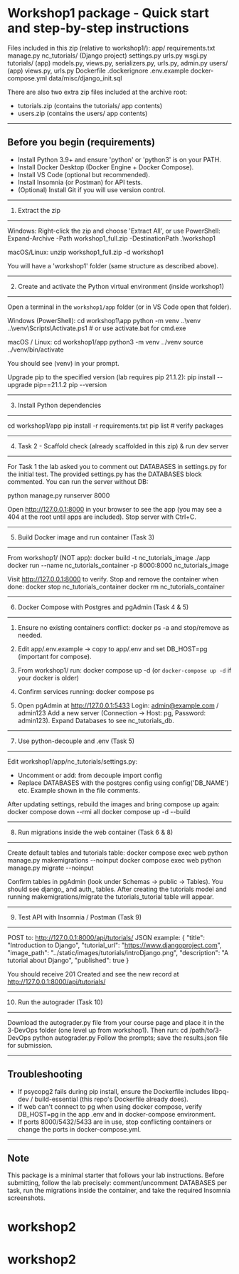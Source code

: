 Workshop1 package - Quick start and step-by-step instructions
=============================================================

Files included in this zip (relative to workshop1/):
  app/
    requirements.txt
    manage.py
    nc_tutorials/ (Django project)
      settings.py
      urls.py
      wsgi.py
    tutorials/ (app)
      models.py, views.py, serializers.py, urls.py, admin.py
    users/ (app)
      views.py, urls.py
    Dockerfile
    .dockerignore
    .env.example
  docker-compose.yml
  data/misc/django_init.sql

There are also two extra zip files included at the archive root:
  - tutorials.zip  (contains the tutorials/ app contents)
  - users.zip      (contains the users/ app contents)

------------------------------------------------------------------
Before you begin (requirements)
------------------------------------------------------------------
- Install Python 3.9+ and ensure 'python' or 'python3' is on your PATH.
- Install Docker Desktop (Docker Engine + Docker Compose).
- Install VS Code (optional but recommended).
- Install Insomnia (or Postman) for API tests.
- (Optional) Install Git if you will use version control.

------------------------------------------------------------------
1) Extract the zip
------------------------------------------------------------------
Windows: Right-click the zip and choose 'Extract All', or use PowerShell:
  Expand-Archive -Path workshop1_full.zip -DestinationPath .\workshop1

macOS/Linux:
  unzip workshop1_full.zip -d workshop1

You will have a 'workshop1' folder (same structure as described above).

------------------------------------------------------------------
2) Create and activate the Python virtual environment (inside workshop1)
------------------------------------------------------------------
Open a terminal in the `workshop1/app` folder (or in VS Code open that folder).

Windows (PowerShell):
  cd workshop1\app
  python -m venv ..\venv
  ..\venv\Scripts\Activate.ps1   # or use activate.bat for cmd.exe

macOS / Linux:
  cd workshop1/app
  python3 -m venv ../venv
  source ../venv/bin/activate

You should see (venv) in your prompt.

Upgrade pip to the specified version (lab requires pip 21.1.2):
  pip install --upgrade pip==21.1.2
  pip --version

------------------------------------------------------------------
3) Install Python dependencies
------------------------------------------------------------------
  cd workshop1/app
  pip install -r requirements.txt
  pip list   # verify packages

------------------------------------------------------------------
4) Task 2 - Scaffold check (already scaffolded in this zip) & run dev server
------------------------------------------------------------------
For Task 1 the lab asked you to comment out DATABASES in settings.py for the initial test.
The provided settings.py has the DATABASES block commented. You can run the server without DB:

  python manage.py runserver 8000

Open http://127.0.0.1:8000 in your browser to see the app (you may see a 404 at the root until apps are included).
Stop server with Ctrl+C.

------------------------------------------------------------------
5) Build Docker image and run container (Task 3)
------------------------------------------------------------------
From workshop1/ (NOT app):
  docker build -t nc_tutorials_image ./app
  docker run --name nc_tutorials_container -p 8000:8000 nc_tutorials_image

Visit http://127.0.0.1:8000 to verify. Stop and remove the container when done:
  docker stop nc_tutorials_container
  docker rm nc_tutorials_container

------------------------------------------------------------------
6) Docker Compose with Postgres and pgAdmin (Task 4 & 5)
------------------------------------------------------------------
1) Ensure no existing containers conflict: docker ps -a and stop/remove as needed.
2) Edit app/.env.example -> copy to app/.env and set DB_HOST=pg (important for compose).
3) From workshop1/ run:
     docker compose up -d
   (or `docker-compose up -d` if your docker is older)

4) Confirm services running:
     docker compose ps

5) Open pgAdmin at http://127.0.0.1:5433
   Login: admin@example.com / admin123
   Add a new server (Connection -> Host: pg, Password: admin123). Expand Databases to see nc_tutorials_db.

------------------------------------------------------------------
7) Use python-decouple and .env (Task 5)
------------------------------------------------------------------
Edit workshop1/app/nc_tutorials/settings.py:
  - Uncomment or add: from decouple import config
  - Replace DATABASES with the postgres config using config('DB_NAME') etc.
Example shown in the file comments.

After updating settings, rebuild the images and bring compose up again:
  docker compose down --rmi all
  docker compose up -d --build

------------------------------------------------------------------
8) Run migrations inside the web container (Task 6 & 8)
------------------------------------------------------------------
Create default tables and tutorials table:
  docker compose exec web python manage.py makemigrations --noinput
  docker compose exec web python manage.py migrate --noinput

Confirm tables in pgAdmin (look under Schemas -> public -> Tables). You should see django_ and auth_ tables.
After creating the tutorials model and running makemigrations/migrate the tutorials_tutorial table will appear.

------------------------------------------------------------------
9) Test API with Insomnia / Postman (Task 9)
------------------------------------------------------------------
POST to: http://127.0.0.1:8000/api/tutorials/
JSON example:
  {
    "title": "Introduction to Django",
    "tutorial_url": "https://www.djangoproject.com",
    "image_path": "../static/images/tutorials/introDjango.png",
    "description": "A tutorial about Django",
    "published": true
  }

You should receive 201 Created and see the new record at http://127.0.0.1:8000/api/tutorials/

------------------------------------------------------------------
10) Run the autograder (Task 10)
------------------------------------------------------------------
Download the autograder.py file from your course page and place it in the 3-DevOps folder (one level up from workshop1).
Then run:
  cd /path/to/3-DevOps
  python autograder.py
Follow the prompts; save the results.json file for submission.

------------------------------------------------------------------
Troubleshooting
------------------------------------------------------------------
- If psycopg2 fails during pip install, ensure the Dockerfile includes libpq-dev / build-essential (this repo's Dockerfile already does).
- If web can't connect to pg when using docker compose, verify DB_HOST=pg in the app .env and in docker-compose environment.
- If ports 8000/5432/5433 are in use, stop conflicting containers or change the ports in docker-compose.yml.

------------------------------------------------------------------
Note
------------------------------------------------------------------
This package is a minimal starter that follows your lab instructions. Before submitting, follow the lab precisely: comment/uncomment DATABASES per task, run the migrations inside the container, and take the required Insomnia screenshots.
# workshop2
# workshop2
